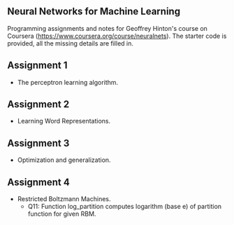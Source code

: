 ## Neural Networks for Machine Learning

Programming assignments and notes for Geoffrey Hinton's course on Coursera (https://www.coursera.org/course/neuralnets). The starter code is provided, all the missing details are filled in.

## Assignment 1
* The perceptron learning algorithm.

## Assignment 2
* Learning Word Representations.

## Assignment 3
* Optimization and generalization.

## Assignment 4
* Restricted Boltzmann Machines.
    * Q11: Function log_partition computes logarithm (base e) of partition function for given RBM.

